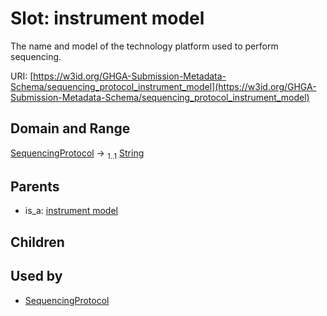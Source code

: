 
# Slot: instrument model


The name and model of the technology platform used to perform sequencing.

URI: [https://w3id.org/GHGA-Submission-Metadata-Schema/sequencing_protocol_instrument_model](https://w3id.org/GHGA-Submission-Metadata-Schema/sequencing_protocol_instrument_model)


## Domain and Range

[SequencingProtocol](SequencingProtocol.md) &#8594;  <sub>1..1</sub> [String](types/String.md)

## Parents

 *  is_a: [instrument model](instrument_model.md)

## Children


## Used by

 * [SequencingProtocol](SequencingProtocol.md)
